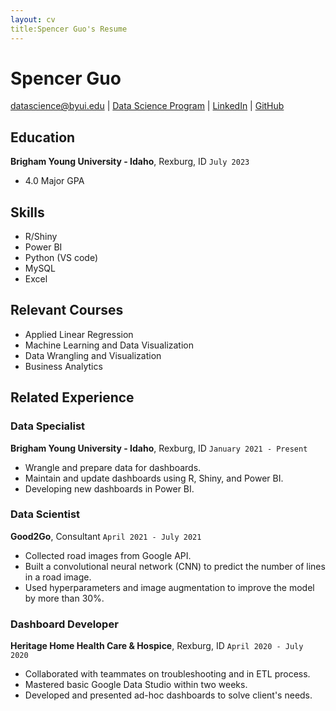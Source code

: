 ```yaml
---
layout: cv
title:Spencer Guo's Resume
---
```

# Spencer Guo


<div id="webaddress">
<a href="datascience@byui.edu">datascience@byui.edu</a>
| <a href="https://byuidatascience.github.io/development.html">Data Science Program</a>
| <a href="https://www.linkedin.com/in/spencer-guo-460757194">LinkedIn</a>
| <a href="https://github.com/byuids-resumes">GitHub</a>
</div>

<!-- https://www.monique.tech/the-art-of-markdown -->

## Education


__Brigham Young University - Idaho__, Rexburg, ID                                                                                                        `July 2023`

- 4.0 Major GPA

## Skills
- R/Shiny 
- Power BI
- Python (VS code)
- MySQL
- Excel

## Relevant Courses
- Applied Linear Regression
- Machine Learning and Data Visualization
- Data Wrangling and Visualization
- Business Analytics

## Related Experience

### Data Specialist

__Brigham Young University - Idaho__, Rexburg, ID                                                                                           `January 2021 - Present`

- Wrangle and prepare data for dashboards.
- Maintain and update dashboards using R, Shiny, and Power BI.
- Developing new dashboards in Power BI.

### Data Scientist

__Good2Go__, Consultant                                                                                                                     `April 2021 - July 2021`

- Collected road images from Google API.
- Built a convolutional neural network (CNN) to predict the number of lines in a road image.
- Used hyperparameters and image augmentation to improve the model by more than 30%.

### Dashboard Developer

__Heritage Home Health Care & Hospice__, Rexburg, ID                                                                                        `April 2020 - July 2020`

- Collaborated with teammates on troubleshooting and in ETL process.
- Mastered basic Google Data Studio within two weeks. 
- Developed and presented ad-hoc dashboards to solve client's needs.





<!-- ### Footer

Last updated: July 2021 -->





